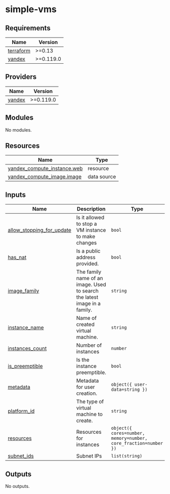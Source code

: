 # simple-vms

## Requirements

| Name | Version |
|------|---------|
| <a name="requirement_terraform"></a> [terraform](#requirement\_terraform) | >=0.13 |
| <a name="requirement_yandex"></a> [yandex](#requirement\_yandex) | >=0.119.0 |

## Providers

| Name | Version |
|------|---------|
| <a name="provider_yandex"></a> [yandex](#provider\_yandex) | >=0.119.0 |

## Modules

No modules.

## Resources

| Name | Type |
|------|------|
| [yandex_compute_instance.web](https://registry.terraform.io/providers/yandex-cloud/yandex/latest/docs/resources/compute_instance) | resource |
| [yandex_compute_image.image](https://registry.terraform.io/providers/yandex-cloud/yandex/latest/docs/data-sources/compute_image) | data source |

## Inputs

| Name | Description | Type | Default | Required |
|------|-------------|------|---------|:--------:|
| <a name="input_allow_stopping_for_update"></a> [allow\_stopping\_for\_update](#input\_allow\_stopping\_for\_update) | Is it allowed to stop a VM instance to make changes | `bool` | n/a | yes |
| <a name="input_has_nat"></a> [has\_nat](#input\_has\_nat) | Is a public address provided. | `bool` | n/a | yes |
| <a name="input_image_family"></a> [image\_family](#input\_image\_family) | The family name of an image. Used to search the latest image in a family. | `string` | n/a | yes |
| <a name="input_instance_name"></a> [instance\_name](#input\_instance\_name) | Name of created virtual machine. | `string` | n/a | yes |
| <a name="input_instances_count"></a> [instances\_count](#input\_instances\_count) | Number of instances | `number` | n/a | yes |
| <a name="input_is_preemptible"></a> [is\_preemptible](#input\_is\_preemptible) | Is the instance preemptible. | `bool` | n/a | yes |
| <a name="input_metadata"></a> [metadata](#input\_metadata) | Metadata for user creation. | `object({ user-data=string })` | n/a | yes |
| <a name="input_platform_id"></a> [platform\_id](#input\_platform\_id) | The type of virtual machine to create. | `string` | n/a | yes |
| <a name="input_resources"></a> [resources](#input\_resources) | Resources for instances | `object({ cores=number, memory=number, core_fraction=number })` | n/a | yes |
| <a name="input_subnet_ids"></a> [subnet\_ids](#input\_subnet\_ids) | Subnet IPs | `list(string)` | n/a | yes |

## Outputs

No outputs.